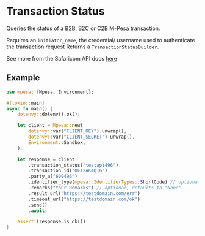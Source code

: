 # Transaction Status

Queries the status of a B2B, B2C or C2B M-Pesa transaction.

Requires an `initiator_name`, the credential/ username used to authenticate the transaction request
Returns a `TransactionStatusBuilder`.

See more from the Safaricom API docs [here](https://developer.safaricom.co.ke/Documentation)

## Example

```rust
use mpesa::{Mpesa, Environment};

#[tokio::main]
async fn main() {
    dotenvy::dotenv().ok();

    let client = Mpesa::new(
        dotenvy::var("CLIENT_KEY").unwrap(),
        dotenvy::var("CLIENT_SECRET").unwrap(),
        Environment::Sandbox,
    );

    let response = client
        .transaction_status("testapi496")
        .transaction_id("OEI2AK4Q16")
        .party_a("600496")
        .identifier_type(mpesa::IdentifierTypes::ShortCode) // optional, defaults to `IdentifierTypes::ShortCode`
        .remarks("Your Remarks") // optional, defaults to "None"
        .result_url("https://testdomain.com/err")
        .timeout_url("https://testdomain.com/ok")
        .send()
        .await;

    assert!(response.is_ok())
}
```
